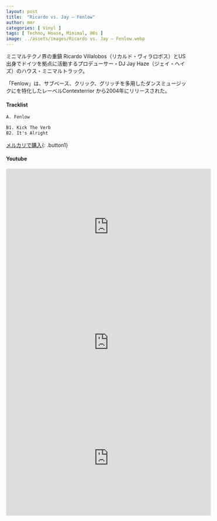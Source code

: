 ```yaml
---
layout: post
title:  "Ricardo vs. Jay – Fenlow"
author: mmr
categories: [ Vinyl ]
tags: [ Techno, House, Minimal, 00s ]
image: ../assets/images/Ricardo vs. Jay – Fenlow.webp
---
```


ミニマルテクノ界の重鎮 Ricardo Villalobos（リカルド・ヴィラロボス）とUS出身でドイツを拠点に活動するプロデューサー・DJ Jay Haze（ジェイ・ヘイズ）のハウス・ミニマルトラック。

「Fenlow」は、サブベース、クリック、グリッチを多用したダンスミュージックにを特化したレーベルContexterrior から2004年にリリースされた。

#### Tracklist
```md
A. Fenlow

B1. Kick The Verb
B2. It's Alright
```

[メルカリで購入](https://jp.mercari.com/item/m79624167775?afid=6142608987){: .button1}

#### Youtube 
<iframe width="560" height="315" src="https://www.youtube.com/embed/uOb0Z30s34Q?si=KZVDMPKNGNMJxsSY" title="YouTube video player" frameborder="0" allow="accelerometer; autoplay; clipboard-write; encrypted-media; gyroscope; picture-in-picture; web-share" referrerpolicy="strict-origin-when-cross-origin" allowfullscreen></iframe>

<iframe width="560" height="315" src="https://www.youtube.com/embed/UADeG0RPdOI?si=YQuB_QaXtGYmIeRT" title="YouTube video player" frameborder="0" allow="accelerometer; autoplay; clipboard-write; encrypted-media; gyroscope; picture-in-picture; web-share" referrerpolicy="strict-origin-when-cross-origin" allowfullscreen></iframe>

<iframe width="560" height="315" src="https://www.youtube.com/embed/hNrsW4NR_vo?si=qgEC_Ps9gYGQz-TP" title="YouTube video player" frameborder="0" allow="accelerometer; autoplay; clipboard-write; encrypted-media; gyroscope; picture-in-picture; web-share" referrerpolicy="strict-origin-when-cross-origin" allowfullscreen></iframe>